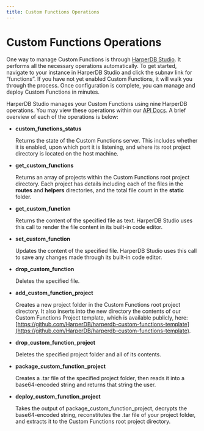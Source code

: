 ```yaml
---
title: Custom Functions Operations
---
```


# Custom Functions Operations

One way to manage Custom Functions is through [HarperDB Studio](../harperdb-studio/). It performs all the necessary operations automatically. To get started, navigate to your instance in HarperDB Studio and click the subnav link for “functions”. If you have not yet enabled Custom Functions, it will walk you through the process. Once configuration is complete, you can manage and deploy Custom Functions in minutes.

HarperDB Studio manages your Custom Functions using nine HarperDB operations. You may view these operations within our [API Docs](https://api.harperdb.io/). A brief overview of each of the operations is below:

- **custom_functions_status**

  Returns the state of the Custom Functions server. This includes whether it is enabled, upon which port it is listening, and where its root project directory is located on the host machine.

- **get_custom_functions**

  Returns an array of projects within the Custom Functions root project directory. Each project has details including each of the files in the **routes** and **helpers** directories, and the total file count in the **static** folder.

- **get_custom_function**

  Returns the content of the specified file as text. HarperDB Studio uses this call to render the file content in its built-in code editor.

- **set_custom_function**

  Updates the content of the specified file. HarperDB Studio uses this call to save any changes made through its built-in code editor.

- **drop_custom_function**

  Deletes the specified file.

- **add_custom_function_project**

  Creates a new project folder in the Custom Functions root project directory. It also inserts into the new directory the contents of our Custom Functions Project template, which is available publicly, here: [https://github.com/HarperDB/harperdb-custom-functions-template](https://github.com/HarperDB/harperdb-custom-functions-template).

- **drop_custom_function_project**

  Deletes the specified project folder and all of its contents.

- **package_custom_function_project**

  Creates a .tar file of the specified project folder, then reads it into a base64-encoded string and returns that string the user.

- **deploy_custom_function_project**

  Takes the output of package_custom_function_project, decrypts the base64-encoded string, reconstitutes the .tar file of your project folder, and extracts it to the Custom Functions root project directory.
